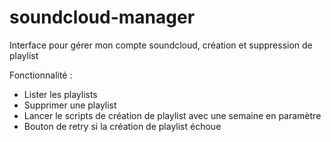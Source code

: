 # soundcloud-manager
Interface pour gérer mon compte soundcloud, création et suppression de playlist


Fonctionnalité :
- Lister les playlists
- Supprimer une playlist
- Lancer le scripts de création de playlist avec une semaine en paramètre
- Bouton de retry si la création de playlist échoue